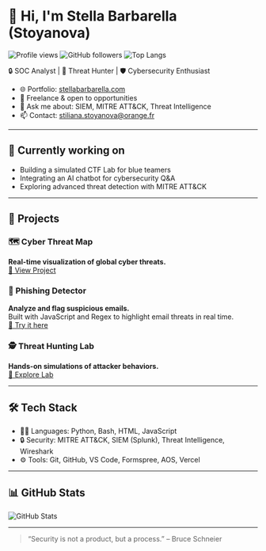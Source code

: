# 👋 Hi, I'm Stella Barbarella (Stoyanova)

![Profile views](https://komarev.com/ghpvc/?username=stellababy2004&label=Profile%20views&color=0e75b6&style=flat)
![GitHub followers](https://img.shields.io/github/followers/stellababy2004?label=Followers&style=flat)
![Top Langs](https://github-readme-stats.vercel.app/api/top-langs/?username=stellababy2004&layout=compact&theme=radical)

🔒 SOC Analyst | 🧠 Threat Hunter | 🛡️ Cybersecurity Enthusiast

- 🌐 Portfolio: [stellabarbarella.com](https://www.stellabarbarella.com)
- 💼 Freelance & open to opportunities
- 💬 Ask me about: SIEM, MITRE ATT&CK, Threat Intelligence
- 📫 Contact: stiliana.stoyanova@orange.fr

---

## 🧠 Currently working on
- Building a simulated CTF Lab for blue teamers
- Integrating an AI chatbot for cybersecurity Q&A
- Exploring advanced threat detection with MITRE ATT&CK

---

## 🚀 Projects

### 🗺️ Cyber Threat Map  
**Real-time visualization of global cyber threats.**  
[🔗 View Project]([https://stellabarbarella.com/interactive-threat-map.html)

### 📧 Phishing Detector  
**Analyze and flag suspicious emails.**  
Built with JavaScript and Regex to highlight email threats in real time.  
[🔗 Try it here](https://stellabarbarella.com/phishing-check.html)

### 🕵️ Threat Hunting Lab  
**Hands-on simulations of attacker behaviors.**  
[🔗 Explore Lab]([https://stellabarbarella.com/threat-hunting.html)

---

## 🛠️ Tech Stack
- 👨‍💻 Languages: Python, Bash, HTML, JavaScript
- 🔒 Security: MITRE ATT&CK, SIEM (Splunk), Threat Intelligence, Wireshark
- ⚙️ Tools: Git, GitHub, VS Code, Formspree, AOS, Vercel

---

## 📊 GitHub Stats

![GitHub Stats](https://github-readme-stats.vercel.app/api?username=stellababy2004&show_icons=true&theme=radical)

---

> “Security is not a product, but a process.” – Bruce Schneier

